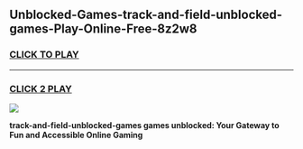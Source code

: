 
## Unblocked-Games-track-and-field-unblocked-games-Play-Online-Free-8z2w8
<h3>
<a href="https://premium76.site?title=track-and-field-unblocked-games&ref=26A">CLICK TO PLAY</a></h3>
<hr>

<h3>
<a href="https://premium76.site?title=track-and-field-unblocked-games&ref=26A">CLICK 2 PLAY</a>
  
</h3>

<a href="https://premium76.site?title=track-and-field-unblocked-games&ref=26A"><img src="https://clearcache.store/games.png"></a>


**track-and-field-unblocked-games games unblocked: Your Gateway to Fun and Accessible Online Gaming**
